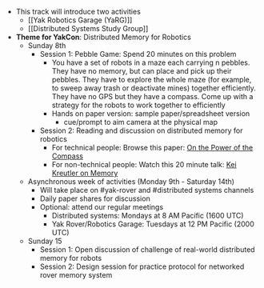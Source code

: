 - This track will introduce two activities
    - [[Yak Robotics Garage (YaRG)]]
    - [[Distributed Systems Study Group]]
- **Theme for YakCon**: Distributed Memory for Robotics
    - Sunday 8th
        - Session 1: Pebble Game: Spend 20 minutes on this problem
            - You have a set of robots in a maze each carrying n pebbles. They have no memory, but can place and pick up their pebbles. They have to explore the whole maze (for example, to sweep away trash or deactivate mines) together efficiently. They have no GPS but they have a compass. Come up with a strategy for the robots to work together to efficiently 
            - Hands on paper version: sample paper/spreadsheet version 
                - cue/prompt to aim camera at the physical map
        - Session 2: Reading and discussion on distributed memory for robotics 
            - For technical people: Browse this paper: [On the Power of the Compass](https://www.clear.rice.edu/comp651/papers/2015-01-Spring/04567972.pdf)
            - For non-technical people: Watch this 20 minute talk: [Kei Kreutler on Memory](https://www.twitch.tv/videos/1551986569)
    - Asynchronous week of activities (Monday 9th - Saturday 14th)
        - Will take place on #yak-rover and #distributed systems channels
        - Daily paper shares for discussion
        - Optional: attend our regular meetings
            - Distributed systems: Mondays at 8 AM Pacific (1600 UTC)
            - Yak Rover/Robotics Garage: Tuesdays at 12 PM Pacific (2000 UTC)
    - Sunday 15
        - Session 1: Open discussion of challenge of real-world distributed memory for robots
        - Session 2: Design session for practice protocol for networked rover memory system
